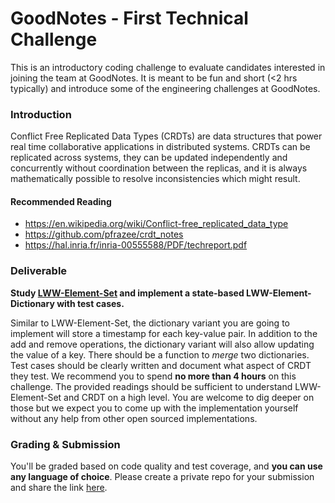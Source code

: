 GoodNotes - First Technical Challenge
===
This is an introductory coding challenge to evaluate candidates interested in joining the team at GoodNotes. It is meant to be fun and short (<2 hrs typically) and introduce some of the engineering challenges at GoodNotes.

### Introduction

Conflict Free Replicated Data Types (CRDTs) are data structures that power real time collaborative applications in distributed systems. CRDTs can be replicated across systems, they can be updated independently and concurrently without coordination between the replicas, and it is always mathematically possible to resolve inconsistencies which might result.

#### Recommended Reading
- https://en.wikipedia.org/wiki/Conflict-free_replicated_data_type
- https://github.com/pfrazee/crdt_notes
- https://hal.inria.fr/inria-00555588/PDF/techreport.pdf

### Deliverable
**Study [LWW-Element-Set](https://en.wikipedia.org/wiki/Conflict-free_replicated_data_type#LWW-Element-Set_(Last-Write-Wins-Element-Set)) and implement a state-based LWW-Element-Dictionary with test cases.** 

Similar to LWW-Element-Set, the dictionary variant you are going to implement will store a timestamp for each key-value pair. In addition to the add and remove operations, the dictionary variant will also allow updating the value of a key. There should be a function to _merge_ two dictionaries. Test cases should be clearly written and document what aspect of CRDT they test. We recommend you to spend **no more than 4 hours** on this challenge. The provided readings should be sufficient to understand LWW-Element-Set and CRDT on a high level. You are welcome to dig deeper on those but we expect you to come up with the implementation yourself without any help from other open sourced implementations. 

### Grading & Submission
You'll be graded based on code quality and test coverage, and **you can use any language of choice**. Please create a private repo for your submission and share the link [here](https://airtable.com/shr2eaeRTGbYJBI5e).
